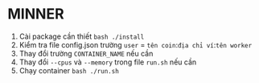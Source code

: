 # MINNER

1. Cài package cần thiết
    `bash ./install`
2. Kiểm tra file config.json
    trường `user` = `tên coin`:`địa chỉ ví`:`tên worker`
3. Thay đổi trường `CONTAINER_NAME` nếu cần
4. Thay đổi `--cpus` và  `--memory` trong file `run.sh` nếu cần
5. Chạy container
    `bash ./run.sh`
